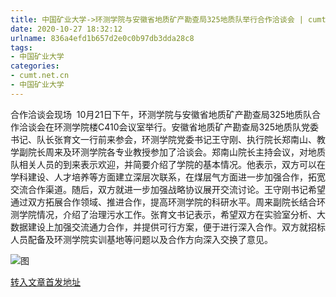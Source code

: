 ```yaml
---
title: 中国矿业大学->环测学院与安徽省地质矿产勘查局325地质队举行合作洽谈会 | cumt.net.cn
date: 2020-10-27 18:32:12
urlname: 836a4efd1b657d2e0c0b97db3dda28c8
tags: 
- 中国矿业大学
categories:
- cumt.net.cn
- 中国矿业大学
---
```

合作洽谈会现场  10月21日下午，环测学院与安徽省地质矿产勘查局325地质队合作洽谈会在环测学院楼C410会议室举行。安徽省地质矿产勘查局325地质队党委书记、队长张育文一行前来参会，环测学院党委书记王守刚、执行院长郑南山、教学副院长周来及环测学院各专业教授参加了洽谈会。郑南山院长主持会议，对地质队相关人员的到来表示欢迎，并简要介绍了学院的基本情况。他表示，双方可以在学科建设、人才培养等方面建立深层次联系，在煤层气方面进一步加强合作，拓宽交流合作渠道。随后，双方就进一步加强战略协议展开交流讨论。王守刚书记希望通过双方拓展合作领域、推进合作，提高环测学院的科研水平。周来副院长结合环测学院情况，介绍了治理污水工作。张育文书记表示，希望双方在实验室分析、大数据建设上加强交流通力合作，并提供可行方案，便于进行深入合作。双方就招标人员配备及环测学院实训基地等问题以及合作方向深入交换了意见。

![图](http://xwzx.cumt.edu.cn/_upload/article/images/86/be/a40da4a24f4496444cd81a461738/5af41848-4fa8-4f98-83cd-fcd4f3c938d3.jpg)

[转入文章首发地址](http://xwzx.cumt.edu.cn/d5/77/c523a578935/page.htm)